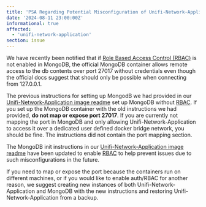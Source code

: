```yaml
---
title: 'PSA Regarding Potential Misconfiguration of Unifi-Network-Application and MongoDB'
date: '2024-08-11 23:00:00Z'
informational: true
affected:
  - 'unifi-network-application'
section: issue
---
```

We have recently been notified that if [Role Based Access Control (RBAC)](https://www.mongodb.com/docs/manual/core/authorization/#role-based-access-control) is not enabled in MongoDB, the official MongoDB container allows remote access to the db contents over port 27017 without credentials even though the official docs suggest that should only be possible when connecting from 127.0.0.1.

The previous instructions for setting up MongodB we had provided in our [Unifi-Network-Application image readme](https://github.com/linuxserver/docker-unifi-network-application) set up MongoDB without [RBAC](https://www.mongodb.com/docs/manual/core/authorization/#role-based-access-control). If you set up the MongoDB container with the old instructions we had provided, **do not map or expose port 27017**. If you are currently not mapping the port in MongoDB and only allowing Unifi-Network-Application to access it over a dedicated user defined docker bridge network, you should be fine. The instructions did not contain the port mapping section.

The MongoDB init instructions in our [Unifi-Network-Application image readme](https://github.com/linuxserver/docker-unifi-network-application) have been updated to enable [RBAC](https://www.mongodb.com/docs/manual/core/authorization/#role-based-access-control) to help prevent issues due to such misconfigurations in the future.

If you need to map or expose the port because the containers run on different machines, or if you would like to enable auth/RBAC for another reason, we suggest creating new instances of both Unifi-Network-Application and MongoDB with the new instructions and restoring Unifi-Network-Application from a backup.